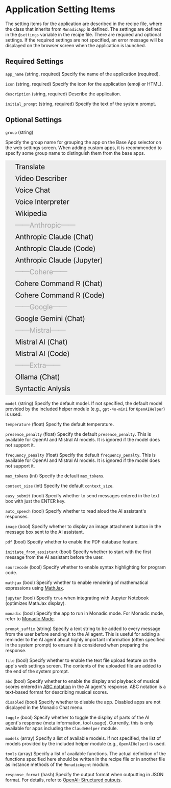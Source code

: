 # Application Setting Items

The setting items for the application are described in the recipe file, where the class that inherits from `MonadicApp` is defined. The settings are defined in the `@settings` variable in the recipe file. There are required and optional settings. If the required settings are not specified, an error message will be displayed on the browser screen when the application is launched.

## Required Settings

`app_name` (string, required)
Specify the name of the application (required).

`icon` (string, required)
Specify the icon for the application (emoji or HTML).

`description` (string, required)
Describe the application.

`initial_prompt` (string, required)
Specify the text of the system prompt.

## Optional Settings

`group` (string)

Specify the group name for grouping the app on the Base App selector on the web settings screen. When adding custom apps, it is recommended to specify some group name to distinguish them from the base apps.

![](./assets/images/groups.png ':size=300')

`model` (string)
Specify the default model. If not specified, the default model provided by the included helper module (e.g., `gpt-4o-mini` for `OpenAIHelper`) is used.

`temperature` (float)
Specify the default temperature.

`presence_penalty` (float)
Specify the default `presence_penalty`. This is available for OpenAI and Mistral AI models. It is ignored if the model does not support it.

`frequency_penalty` (float)
Specify the default `frequency_penalty`. This is available for OpenAI and Mistral AI models. It is ignored if the model does not support it.

`max_tokens` (int)
Specify the default `max_tokens`.

`context_size` (int)
Specify the default `context_size`.

`easy_submit` (bool)
Specify whether to send messages entered in the text box with just the ENTER key.

`auto_speech` (bool)
Specify whether to read aloud the AI assistant's responses.

`image` (bool)
Specify whether to display an image attachment button in the message box sent to the AI assistant.

`pdf` (bool)
Specify whether to enable the PDF database feature.

`initiate_from_assistant` (bool)
Specify whether to start with the first message from the AI assistant before the user.

`sourcecode` (bool)
Specify whether to enable syntax highlighting for program code.

`mathjax` (bool)
Specify whether to enable rendering of mathematical expressions using [MathJax](https://www.mathjax.org/).

`jupyter` (bool)
Specify `true` when integrating with Jupyter Notebook (optimizes MathJax display).

`monadic` (bool)
Specify the app to run in Monadic mode. For Monadic mode, refer to [Monadic Mode](./monadic-mode.md).

`prompt_suffix` (string)
Specify a text string to be added to every message from the user before sending it to the AI agent. This is useful for adding a reminder to the AI agent about highly important information (often specified in the system prompt) to ensure it is considered when preparing the response.

`file` (bool)
Specify whether to enable the text file upload feature on the app's web settings screen. The contents of the uploaded file are added to the end of the system prompt.

`abc` (bool)
Specify whether to enable the display and playback of musical scores entered in [ABC notation](https://abcnotation.com/) in the AI agent's response. ABC notation is a text-based format for describing musical scores.

`disabled` (bool)
Specify whether to disable the app. Disabled apps are not displayed in the Monadic Chat menu.

`toggle` (bool)
Specify whether to toggle the display of parts of the AI agent's response (meta information, tool usage). Currently, this is only available for apps including the `ClaudeHelper` module.

`models` (array)
Specify a list of available models. If not specified, the list of models provided by the included helper module (e.g., `OpenAIHelper`) is used.

`tools` (array)
Specify a list of available functions. The actual definition of the functions specified here should be written in the recipe file or in another file as instance methods of the `MonadicAgent` module.

`response_format` (hash)
Specify the output format when outputting in JSON format. For details, refer to [OpenAI: Structured outputs](https://platform.openai.com/docs/guides/structured-outputs).

